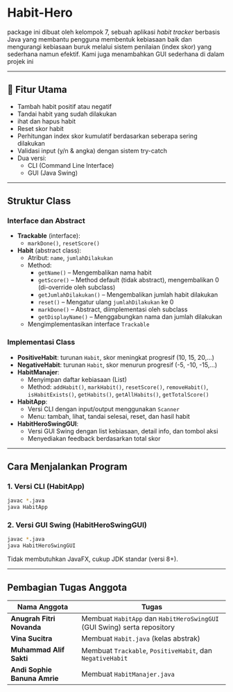 # Habit-Hero
package ini dibuat oleh kelompok 7, sebuah aplikasi _habit tracker_ berbasis Java yang membantu pengguna membentuk kebiasaan baik dan mengurangi kebiasaan buruk melalui sistem penilaian (index skor) yang sederhana namun efektif. Kami juga menambahkan GUI sederhana di dalam projek ini

---

## 🎯 Fitur Utama

- Tambah habit positif atau negatif
- Tandai habit yang sudah dilakukan
- ihat dan hapus habit
- Reset skor habit 
- Perhitungan index skor kumulatif berdasarkan seberapa sering dilakukan
- Validasi input (y/n & angka) dengan sistem try-catch
- Dua versi:
  - CLI (Command Line Interface)
  - GUI (Java Swing)

---
## Struktur Class

### Interface dan Abstract
- **Trackable** (interface):
  - `markDone()`, `resetScore()`
- **Habit** (abstract class):
  - Atribut: `name`, `jumlahDilakukan`
  - Method:
    - `getName()` – Mengembalikan nama habit
    - `getScore()` – Method default (tidak abstract), mengembalikan 0 (di-override oleh subclass)
    - `getJumlahDilakukan()` – Mengembalikan jumlah habit dilakukan
    - `reset()` – Mengatur ulang `jumlahDilakukan` ke 0
    - `markDone()` – Abstract, diimplementasi oleh subclass
    - `getDisplayName()` – Menggabungkan nama dan jumlah dilakukan
  - Mengimplementasikan interface `Trackable`


### Implementasi Class
- **PositiveHabit**: turunan `Habit`, skor meningkat progresif (10, 15, 20,...)
- **NegativeHabit**: turunan `Habit`, skor menurun progresif (-5, -10, -15,...)
- **HabitManajer**:
  - Menyimpan daftar kebiasaan (List<Trackable>)
  - Method: `addHabit()`, `markHabit()`, `resetScore()`, `removeHabit()`, `isHabitExists()`, `getHabits()`, `getAllHabits()`, `getTotalScore()`
- **HabitApp**:
  - Versi CLI dengan input/output menggunakan `Scanner`
  - Menu: tambah, lihat, tandai selesai, reset, dan hasil habit
- **HabitHeroSwingGUI**:
  - Versi GUI Swing dengan list kebiasaan, detail info, dan tombol aksi
  - Menyediakan feedback berdasarkan total skor

---

## Cara Menjalankan Program

### 1. Versi CLI (HabitApp)
```bash
javac *.java
java HabitApp
```

### 2. Versi GUI Swing (HabitHeroSwingGUI)
```bash
javac *.java
java HabitHeroSwingGUI
```

Tidak membutuhkan JavaFX, cukup JDK standar (versi 8+).

---

## Pembagian Tugas Anggota
| Nama Anggota                  | Tugas                                                                   |
|-------------------------------|-------------------------------------------------------------------------|
| **Anugrah Fitri Novanda**     | Membuat `HabitApp` dan `HabitHeroSwingGUI` (GUI Swing) serta repository |
| **Vina Sucitra**              | Membuat `Habit.java` (kelas abstrak)                                    |
| **Muhammad Alif Sakti**       | Membuat `Trackable`, `PositiveHabit`, dan `NegativeHabit`               |
| **Andi Sophie Banuna Amrie**  | Membuat `HabitManajer.java`                                             |

